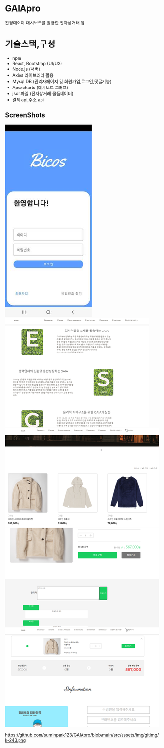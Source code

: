 # GAIApro

환경데이터 대시보드를 활용한 전자상거래 웹

# 기술스택,구성

- npm
- React, Bootstrap (UI/UX)
- Node.js (서버)
- Axios 라이브러리 활용
- Mysql DB (관리자페이지 및 회원가입,로그인,댓글기능)
- Apexcharts (대시보드 그래프)
- json파일 (전자상거래 물품데이터)
- 결제 api,주소 api

## ScreenShots

![alt text](https://github.com/suminpark123/BICOS/blob/master/res/home.jpg)
![alt text](https://github.com/suminpark123/GAIApro/blob/main/src/assets/img/gitimg/k-243.png)
![alt text](https://github.com/suminpark123/GAIApro/blob/main/src/assets/img/gitimg/k-244.png)
![alt text](https://github.com/suminpark123/GAIApro/blob/main/src/assets/img/gitimg/k-245.png)
![alt text](https://github.com/suminpark123/GAIApro/blob/main/src/assets/img/gitimg/k-246.png)

https://github.com/suminpark123/GAIApro/blob/main/src/assets/img/gitimg/k-243.png
